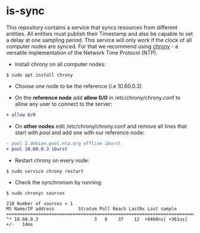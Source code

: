 is-sync
===
This repository contains a service that syncs resources from different entities. 
All entities must publish their Timestamp and also be capable to set a delay at one sampling period.
This service will only work if the clock of all computer nodes are synced. For that we recommend using [chrony](https://chrony.tuxfamily.org/) - a versatile implementation of the Network Time Protocol (NTP).

- Install chrony on all computer nodes:
```shell
$ sudo apt install chrony
```

- Choose one node to be the reference (i.e 10.60.0.3)

- On the **reference node** add **allow 0/0** in /etc/chrony/chrony.conf to allow any user to connect to the server:
```diff
+ allow 0/0
```

- On **other nodes** edit /etc/chrony/chrony.conf and remove all lines that start with *pool* and add one with our reference node:
```diff
- pool 2.debian.pool.ntp.org offline iburst
+ pool 10.60.0.3 iburst
```

- Restart chrony on every node:
```shell
$ sudo service chrony restart
```

- Check the synchronism by running:
```shell
$ sudo chronyc sources

210 Number of sources = 1
MS Name/IP address         Stratum Poll Reach LastRx Last sample
===============================================================================
^* 10.60.0.3                     3   6    37    12  +8468ns[ +361us] +/-   14ms
 ```